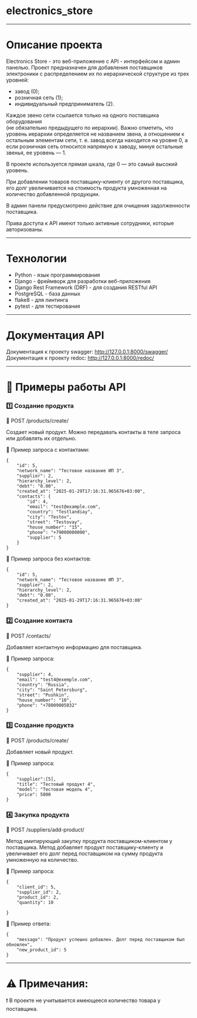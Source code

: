 # electronics_store

---
# Описание проекта
Electronics Store - это веб-приложение с API - интерфейсом и админ панелью.
Проект предназначен для добавления поставщиков электроники с распределением их 
по иерархической структуре из трех уровней:
- завод (0);
- розничная сеть (1);
- индивидуальный предприниматель (2).

Каждое звено сети ссылается только на одного поставщика оборудования  
(не обязательно предыдущего по иерархии).  Важно отметить, что уровень иерархии 
определяется не названием звена, а отношением к остальным элементам сети, т. е. 
завод всегда находится на уровне 0, а если розничная сеть относится напрямую к 
заводу, минуя остальные звенья, ее уровень — 1.

В проекте используется прямая шкала, где 0 — это самый высокий уровень.

При добавлении товаров поставщику-клиенту от другого поставщика, его долг 
увеличивается на стоимость продукта умноженная на количество добавленной 
продукции.

В админ панели предусмотрено действие для очищения задолженности поставщика.

Права доступа к API имеют только активные сотрудники, которые авторизованы.

---
# Технологии
- Python - язык программирования
- Django - фреймворк для разработки веб-приложения
- Django Rest Framework (DRF) - для создания RESTful API
- PostgreSQL - база данных
- flake8 - для линтинга
- pytest - для тестирования
___
# Документация API
Документация к проекту swagger: http://127.0.0.1:8000/swagger/
Документация к проекту redoc: http://127.0.0.1:8000/redoc/


___
# 📌 Примеры работы API
### 1️⃣ Создание продукта
📍 POST /products/create/

Создает новый продукт. Можно передавать контакты в 
теле запроса или добавлять их отдельно.

🔹 Пример запроса с контактами:
```
{
    "id": 5,
    "network_name": "Тестовое название ИП 3",
    "supplier": 2,
    "hierarchy_level": 2,
    "debt": "0.00",
    "created_at": "2025-01-29T17:16:31.965676+03:00",
    "contacts": {
        "id": 4,
        "email": "test@example.com",
        "country": "Testlandiay",
        "city": "Testov",
        "street": "Testovay",
        "house_number": "15",
        "phone": "+79000000000",
        "supplier": 5
    }
} 
```
🔹 Пример запроса без контактов:
```
{
    "id": 5,
    "network_name": "Тестовое название ИП 3",
    "supplier": 2,
    "hierarchy_level": 2,
    "debt": "0.00",
    "created_at": "2025-01-29T17:16:31.965676+03:00"    
} 
```

### 2️⃣ Создание контакта 
📍 POST /contacts/

Добавляет контактную информацию для поставщика.

🔹 Пример запроса:
```
{      
    "supplier": 4, 
    "email": "test4@exemple.com",  
    "country": "Russia",
    "city": "Saint Petersburg",
    "street": "Pushkin",
    "house_number": "10",
    "phone": "+78009005032"
}
```
### 3️⃣ Создание продукта
📍 POST /products/create/

Добавляет новый продукт.

🔹 Пример запроса:
```
{      
    "supplier":[5],
    "title": "Тестовый продукт 4", 
    "model": "Тестовая модель 4",  
    "price": 5000
}
```
### 4️⃣ Закупка продукта
📍 POST /suppliers/add-product/

Метод имитирующий закупку продукта поставщиком-клиентом у поставщика. Метод
добавляет продукт поставщику-клиенту и увеличивает его долг перед поставщиком
на сумму продукта умноженную на количество.

🔹 Пример запроса:
```
{      
    "client_id": 5,
    "supplier_id": 2, 
    "product_id": 2, 
    "quantity": 10
   
}
```
🔹 Пример ответа:
```
{
    "message": "Продукт успешно добавлен. Долг перед поставщиком был обновлен",
    "new_product_id": 5
}
```
---
# ⚠️ Примечания:
❗ В проекте не учитывается имеющееся количество товара у поставщика.
